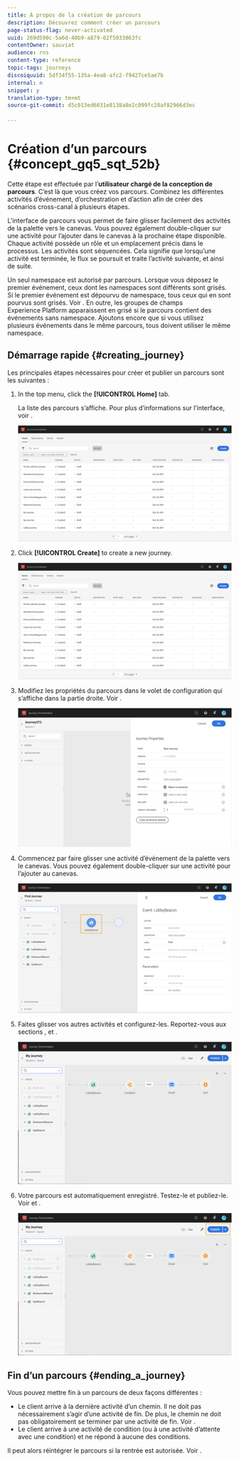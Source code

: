 ```yaml
---
title: À propos de la création de parcours
description: Découvrez comment créer un parcours
page-status-flag: never-activated
uuid: 269d590c-5a6d-40b9-a879-02f5033863fc
contentOwner: sauviat
audience: rns
content-type: reference
topic-tags: journeys
discoiquuid: 5df34f55-135a-4ea8-afc2-f9427ce5ae7b
internal: n
snippet: y
translation-type: tm+mt
source-git-commit: d5c013ed6031e8138a8e2c099fc28af82966d3ec

---
```




# Création d’un parcours {#concept_gq5_sqt_52b}

Cette étape est effectuée par l’**utilisateur chargé de la conception de parcours**. C’est là que vous créez vos parcours. Combinez les différentes activités d’événement, d’orchestration et d’action afin de créer des scénarios cross-canal à plusieurs étapes.

L’interface de parcours vous permet de faire glisser facilement des activités de la palette vers le canevas. Vous pouvez également double-cliquer sur une activité pour l’ajouter dans le canevas à la prochaine étape disponible. Chaque activité possède un rôle et un emplacement précis dans le processus. Les activités sont séquencées. Cela signifie que lorsqu’une activité est terminée, le flux se poursuit et traite l’activité suivante, et ainsi de suite.

Un seul namespace est autorisé par parcours. Lorsque vous déposez le premier événement, ceux dont les namespaces sont différents sont grisés. Si le premier événement est dépourvu de namespace, tous ceux qui en sont pourvus sont grisés. Voir [](../event/selecting-the-namespace.md). En outre, les groupes de champs Experience Platform apparaissent en grisé si le parcours contient des événements sans namespace. Ajoutons encore que si vous utilisez plusieurs événements dans le même parcours, tous doivent utiliser le même namespace.

## Démarrage rapide {#creating_journey}

Les principales étapes nécessaires pour créer et publier un parcours sont les suivantes :

1. In the top menu, click the **[!UICONTROL Home]** tab.

   La liste des parcours s’affiche. Pour plus d’informations sur l’interface, voir [](../building-journeys/using-the-journey-designer.md).

   ![](../assets/journey30.png)

1. Click **[!UICONTROL Create]** to create a new journey.

   ![](../assets/journey31.png)

1. Modifiez les propriétés du parcours dans le volet de configuration qui s’affiche dans la partie droite. Voir [](../building-journeys/changing-properties.md).

   ![](../assets/journey32.png)

1. Commencez par faire glisser une activité d’événement de la palette vers le canevas. Vous pouvez également double-cliquer sur une activité pour l’ajouter au canevas.

   ![](../assets/journey33.png)

1. Faites glisser vos autres activités et configurez-les. Reportez-vous aux sections [](../building-journeys/event-activities.md), [](../building-journeys/about-orchestration-activities.md) et [](../building-journeys/about-action-activities.md).

   ![](../assets/journey34.png)

1. Votre parcours est automatiquement enregistré. Testez-le et publiez-le. Voir [](../building-journeys/testing-the-journey.md) et [](../building-journeys/publishing-the-journey.md).

   ![](../assets/journey36.png)

## Fin d’un parcours {#ending_a_journey}

Vous pouvez mettre fin à un parcours de deux façons différentes :

* Le client arrive à la dernière activité d’un chemin. Il ne doit pas nécessairement s’agir d’une activité de fin. De plus, le chemin ne doit pas obligatoirement se terminer par une activité de fin. Voir [](../building-journeys/end-activity.md).
* Le client arrive à une activité de condition (ou à une activité d’attente avec une condition) et ne répond à aucune des conditions.

Il peut alors réintégrer le parcours si la rentrée est autorisée. Voir [](../building-journeys/changing-properties.md).
